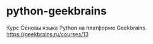 # python-geekbrains
Курс Основы языка Python на платформе Geekbrains.
https://geekbrains.ru/courses/13
